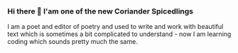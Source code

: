 ### Hi there 👋 I'am one of the new Coriander Spicedlings

I am a poet and editor of poetry and used to write and work with beautiful text which is sometimes a bit complicated to understand - now I am learning coding which sounds pretty much the same.

